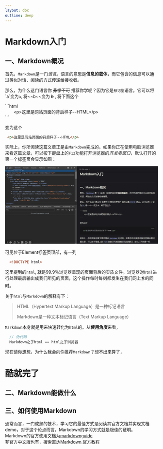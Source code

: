 ```yaml
---
layout: doc
outline: deep
---
```

# Markdown入门

## 一、Markdown概况
  首先，`Markdown`是一门*语言*。语言的意思是**信息的载体**，而它包含的信息可以通过类似对话、阅读的方式传递给接收者。  

  那么，为什么这门语言你 ~~非学不可~~ 推荐你学呢？因为它是`标记型`语言。它可以将\`a\`变为`a`, 将\~\~b\~\~变为 ~~b~~ ,
  将下面这个  

  \`\`\`html  
  　　\<p\>这里是网站页面的背后样子--HTML\</p\>  
  \`\`\`

  变为这个  　　
  ```html  
   <p>这里是网站页面的背后样子--HTML</p>  
  ```
  实际上，你所阅读这篇文章正是由`Markdown`完成的。如果你正在使用电脑浏览器来看这篇文章，可以按下键盘上的`F12`功能打开浏览器的*开发者窗口*，默认打开的第一个标签页会显示如图：  

  ![F12现状](./img/image.png)  
  
  可见位于Element标签页顶部，有一列  

  ```html
    <!DOCTYPE html>
  ```  
  这里提到的`html`, 就是99.9%浏览器呈现的页面背后的实质文件。浏览器对`html`进行处理最后输出成我们所见的页面，这个操作每时每刻都发生在我们网上🏄‍的同时。  
  
  关于`html`与`Markdown`的解释有下：  
  > HTML（Hypertext Markup Language）是一种标记语言
  > 
  > Markdown是一种文本标记语言（Text Markup Language）
    
  `Markdown`本身就是用来快速转化为`html`的。从**使用角度**来看，
  ```js
    // 伪代码
    Markdown之于html == html之于浏览器
  ```
  现在请你想想，为什么我会向你推荐`Markdown`？想不出来算了，
  # 酷就完了
## 二、Markdown能做什么
  

## 三、如何使用Markdown
  通常而言，一门成熟的技术，学习它的最佳方式是阅读其官方文档并实现文档demo，对于这个论点而言，Markdown的学习方式就是极佳的证明。<br />
  Markdown的官方使用文档为[markdownguide](https://www.markdownguide.org/basic-syntax/)<br />
  非官方中文版也有，搜索直达[Markdown 官方教程](https://markdown.com.cn/)
